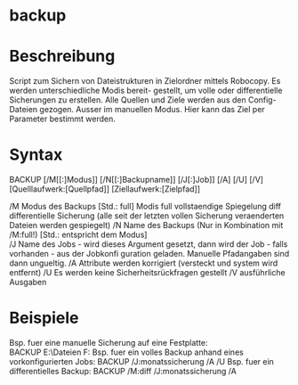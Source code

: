 # backup

# Beschreibung
Script zum Sichern von Dateistrukturen in Zielordner mittels Robocopy. Es werden unterschiedliche Modis bereit-
gestellt, um volle oder differentielle Sicherungen zu erstellen.
Alle Quellen und Ziele werden aus den Config-Dateien gezogen. Ausser im manuellen Modus. Hier kann das Ziel per
Parameter bestimmt werden.

# Syntax
BACKUP [/M[[:]Modus]] [/N[[:]Backupname]] [/J[:]Job]] [/A] [/U] [/V] [Quelllaufwerk:[Quellpfad]] [Ziellaufwerk:[Zielpfad]]

/M     Modus des Backups [Std.: full]
Modis   full  vollstaendige Spiegelung
        diff  differentielle Sicherung (alle seit der letzten vollen Sicherung veraenderten Dateien werden gespiegelt)
/N     Name des Backups (Nur in Kombination mit /M:full!) [Std.: entspricht dem Modus]  	
/J     Name des Jobs - wird dieses Argument gesetzt, dann wird der Job - falls vorhanden - aus der Jobkonfi guration geladen. Manuelle Pfadangaben sind dann ungueltig.
/A     Attribute werden korrigiert (versteckt und system wird entfernt)
/U     Es werden keine Sicherheitsrückfragen gestellt
/V     ausführliche Ausgaben

# Beispiele
Bsp. fuer eine manuelle Sicherung auf eine Festplatte:	
     BACKUP E:\Dateien F:
Bsp. fuer ein volles Backup anhand eines vorkonfigurierten Jobs: 
     BACKUP /J:monatssicherung /A /U
Bsp. fuer ein differentielles Backup: 
     BACKUP /M:diff /J:monatssicherung /A
